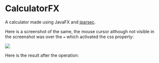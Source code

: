 # CalculatorFX

A calculator made using JavaFX and [jparsec](https://github.com/jparsec/jparsec).

Here is a screenshot of the same, the mouse cursor although not visible in the screenshot was over the `=` which activated the css property:

[![](https://i.postimg.cc/ht4QJZQH/image.png)](https://postimg.cc/tYf4w555)

Here is the result after the operation:
